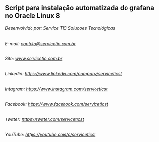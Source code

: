 ## Script para instalação automatizada do grafana no Oracle Linux 8

######  Desenvolvido por: Service TIC Solucoes Tecnológicas
######            E-mail: contato@servicetic.com.br
######              Site: www.servicetic.com.br
######          Linkedin: https://www.linkedin.com/company/serviceticst
######          Intagram: https://www.instagram.com/serviceticst
######          Facebook: https://www.facebook.com/serviceticst
######           Twitter: https://twitter.com/serviceticst
######           YouTube: https://youtube.com/c/serviceticst
